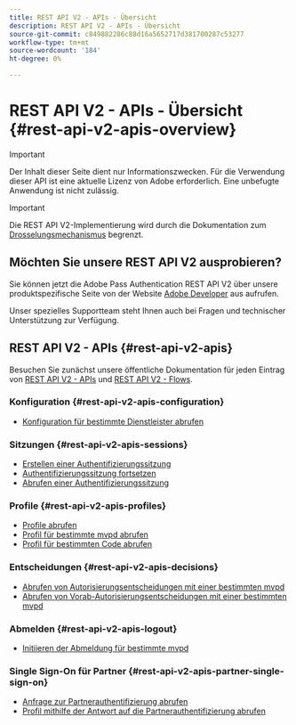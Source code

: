 ```yaml
---
title: REST API V2 - APIs - Übersicht
description: REST API V2 - APIs - Übersicht
source-git-commit: c849882286c88d16a5652717d381700287c53277
workflow-type: tm+mt
source-wordcount: '184'
ht-degree: 0%

---
```



# REST API V2 - APIs - Übersicht {#rest-api-v2-apis-overview}

>[!IMPORTANT]
>
> Der Inhalt dieser Seite dient nur Informationszwecken. Für die Verwendung dieser API ist eine aktuelle Lizenz von Adobe erforderlich. Eine unbefugte Anwendung ist nicht zulässig.

>[!IMPORTANT]
>
> Die REST API V2-Implementierung wird durch die Dokumentation zum [Drosselungsmechanismus](/help/authentication/throttling-mechanism.md) begrenzt.

## Möchten Sie unsere REST API V2 ausprobieren?

Sie können jetzt die Adobe Pass Authentication REST API V2 über unsere produktspezifische Seite von der Website [Adobe Developer](https://developer.adobe.com/adobe-pass/) aus aufrufen.

Unser spezielles Supportteam steht Ihnen auch bei Fragen und technischer Unterstützung zur Verfügung.

## REST API V2 - APIs {#rest-api-v2-apis}

Besuchen Sie zunächst unsere öffentliche Dokumentation für jeden Eintrag von [REST API V2 - APIs](./rest-api-v2-apis-overview.md) und [REST API V2 - Flows](../flows/rest-api-v2-flows-overview.md).

### Konfiguration {#rest-api-v2-apis-configuration}

* [Konfiguration für bestimmte Dienstleister abrufen](configuration-apis/rest-api-v2-configuration-apis-retrieve-configuration-for-specific-service-provider.md)

### Sitzungen {#rest-api-v2-apis-sessions}

* [Erstellen einer Authentifizierungssitzung](sessions-apis/rest-api-v2-sessions-apis-create-authentication-session.md)
* [Authentifizierungssitzung fortsetzen](sessions-apis/rest-api-v2-sessions-apis-resume-authentication-session.md)
* [Abrufen einer Authentifizierungssitzung](sessions-apis/rest-api-v2-sessions-apis-retrieve-authentication-session-information-using-code.md)

### Profile {#rest-api-v2-apis-profiles}

* [Profile abrufen](profiles-apis/rest-api-v2-profiles-apis-retrieve-profiles.md)
* [Profil für bestimmte mvpd abrufen](profiles-apis/rest-api-v2-profiles-apis-retrieve-profile-for-specific-mvpd.md)
* [Profil für bestimmten Code abrufen](profiles-apis/rest-api-v2-profiles-apis-retrieve-profile-for-specific-code.md)

### Entscheidungen {#rest-api-v2-apis-decisions}

* [Abrufen von Autorisierungsentscheidungen mit einer bestimmten mvpd](decisions-apis/rest-api-v2-decisions-apis-retrieve-authorization-decisions-using-specific-mvpd.md)
* [Abrufen von Vorab-Autorisierungsentscheidungen mit einer bestimmten mvpd](decisions-apis/rest-api-v2-decisions-apis-retrieve-preauthorization-decisions-using-specific-mvpd.md)

### Abmelden {#rest-api-v2-apis-logout}

* [Initiieren der Abmeldung für bestimmte mvpd](logout-apis/rest-api-v2-logout-apis-initiate-logout-for-specific-mvpd.md)

### Single Sign-On für Partner {#rest-api-v2-apis-partner-single-sign-on}

* [Anfrage zur Partnerauthentifizierung abrufen](partner-single-sign-on-apis/rest-api-v2-partner-single-sign-on-apis-retrieve-partner-authentication-request.md)
* [Profil mithilfe der Antwort auf die Partnerauthentifizierung abrufen](partner-single-sign-on-apis/rest-api-v2-partner-single-sign-on-apis-retrieve-profile-using-partner-authentication-response.md)

